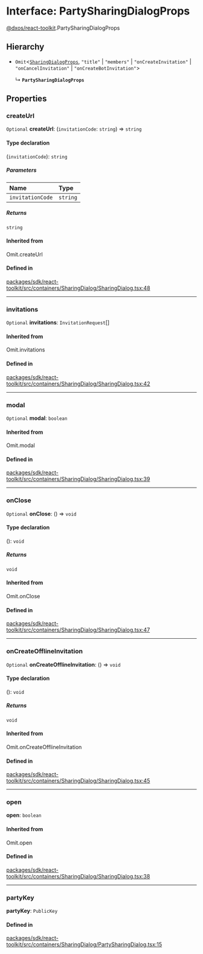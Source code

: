 # Interface: PartySharingDialogProps

[@dxos/react-toolkit](../modules/dxos_react_toolkit.md).PartySharingDialogProps

## Hierarchy

- `Omit`<[`SharingDialogProps`](dxos_react_toolkit.SharingDialogProps.md), ``"title"`` \| ``"members"`` \| ``"onCreateInvitation"`` \| ``"onCancelInvitation"`` \| ``"onCreateBotInvitation"``\>

  ↳ **`PartySharingDialogProps`**

## Properties

### createUrl

 `Optional` **createUrl**: (`invitationCode`: `string`) => `string`

#### Type declaration

(`invitationCode`): `string`

##### Parameters

| Name | Type |
| :------ | :------ |
| `invitationCode` | `string` |

##### Returns

`string`

#### Inherited from

Omit.createUrl

#### Defined in

[packages/sdk/react-toolkit/src/containers/SharingDialog/SharingDialog.tsx:48](https://github.com/dxos/dxos/blob/db8188dae/packages/sdk/react-toolkit/src/containers/SharingDialog/SharingDialog.tsx#L48)

___

### invitations

 `Optional` **invitations**: `InvitationRequest`[]

#### Inherited from

Omit.invitations

#### Defined in

[packages/sdk/react-toolkit/src/containers/SharingDialog/SharingDialog.tsx:42](https://github.com/dxos/dxos/blob/db8188dae/packages/sdk/react-toolkit/src/containers/SharingDialog/SharingDialog.tsx#L42)

___

### modal

 `Optional` **modal**: `boolean`

#### Inherited from

Omit.modal

#### Defined in

[packages/sdk/react-toolkit/src/containers/SharingDialog/SharingDialog.tsx:39](https://github.com/dxos/dxos/blob/db8188dae/packages/sdk/react-toolkit/src/containers/SharingDialog/SharingDialog.tsx#L39)

___

### onClose

 `Optional` **onClose**: () => `void`

#### Type declaration

(): `void`

##### Returns

`void`

#### Inherited from

Omit.onClose

#### Defined in

[packages/sdk/react-toolkit/src/containers/SharingDialog/SharingDialog.tsx:47](https://github.com/dxos/dxos/blob/db8188dae/packages/sdk/react-toolkit/src/containers/SharingDialog/SharingDialog.tsx#L47)

___

### onCreateOfflineInvitation

 `Optional` **onCreateOfflineInvitation**: () => `void`

#### Type declaration

(): `void`

##### Returns

`void`

#### Inherited from

Omit.onCreateOfflineInvitation

#### Defined in

[packages/sdk/react-toolkit/src/containers/SharingDialog/SharingDialog.tsx:45](https://github.com/dxos/dxos/blob/db8188dae/packages/sdk/react-toolkit/src/containers/SharingDialog/SharingDialog.tsx#L45)

___

### open

 **open**: `boolean`

#### Inherited from

Omit.open

#### Defined in

[packages/sdk/react-toolkit/src/containers/SharingDialog/SharingDialog.tsx:38](https://github.com/dxos/dxos/blob/db8188dae/packages/sdk/react-toolkit/src/containers/SharingDialog/SharingDialog.tsx#L38)

___

### partyKey

 **partyKey**: `PublicKey`

#### Defined in

[packages/sdk/react-toolkit/src/containers/SharingDialog/PartySharingDialog.tsx:15](https://github.com/dxos/dxos/blob/db8188dae/packages/sdk/react-toolkit/src/containers/SharingDialog/PartySharingDialog.tsx#L15)
